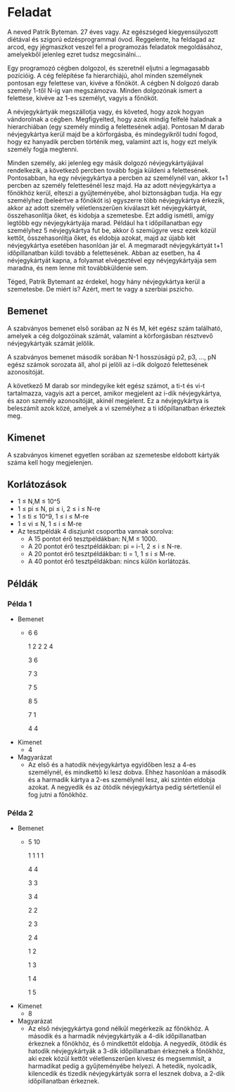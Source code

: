 # Feladat 
A neved Patrik Byteman. 27 éves vagy. Az egészséged kiegyensúlyozott diétával és szigorú edzésprogrammal óvod. Reggelente, ha feldagad az arcod, egy jégmaszkot veszel fel a programozás feladatok megoldásához, amelyekből jelenleg ezret tudsz megcsinálni...

Egy programozó cégben dolgozol, és szeretnél eljutni a legmagasabb pozícióig. A cég felépítése fa hierarchiájú, ahol minden személynek pontosan egy felettese van, kivéve a főnököt. A cégben N dolgozó darab személy 1-től N-ig van megszámozva. Minden dolgozónak ismert a felettese, kivéve az 1-es személyt, vagyis a főnököt.

A névjegykártyák megszállotja vagy, és követed, hogy azok hogyan vándorolnak a cégben. Megfigyelted, hogy azok mindig felfelé haladnak a hierarchiában (egy személy mindig a felettesének adja). Pontosan M darab névjegykártya kerül majd be a körforgásba, és mindegyikről tudni fogod, hogy ez hanyadik percben történik meg, valamint azt is, hogy ezt melyik személy fogja megtenni.

Minden személy, aki jelenleg egy másik dolgozó névjegykártyájával rendelkezik, a következő percben tovább fogja küldeni a felettesének. Pontosabban, ha egy névjegykártya a percben az személynél van, akkor t+1 percben az személy felettesénél lesz majd. Ha az adott névjegykártya a főnökhöz kerül, elteszi a gyűjteményébe, ahol biztonságban tudja. Ha egy személyhez (beleértve a főnököt is) egyszerre több névjegykártya érkezik, akkor az adott személy véletlenszerűen kiválaszt két névjegykártyát, összehasonlítja őket, és kidobja a szemetesbe. Ezt addig ismétli, amígy legtöbb egy névjegykártyája marad. Például ha t időpillanatban egy személyhez 5 névjegykártya fut be, akkor ő szemügyre vesz ezek közül kettőt, összehasonlítja őket, és eldobja azokat, majd az újabb két névjegykártya esetében hasonlóan jár el. A megmaradt névjegykártyát t+1 időpillanatban küldi tovább a felettesének. Abban az esetben, ha 4 névjegykártyát kapna, a folyamat elvégeztével egy névjegykártyája sem maradna, és nem lenne mit továbbküldenie sem.

Téged, Patrik Bytemant az érdekel, hogy hány névjegykártya kerül a szemetesbe. De miért is? Azért, mert te vagy a szerbiai pszicho.

## Bemenet
A szabványos bemenet első sorában az N és M, két egész szám található, amelyek a cég dolgozóinak számát, valamint a körforgásban résztvevő névjegykártyák számát jelölik.

A szabványos bemenet második sorában N-1 hosszúságú p2, p3, ..., pN egész számok sorozata áll, ahol pi jelöli az i-dik dolgozó felettesének azonosítóját.

A következő M darab sor mindegyike két egész számot, a ti-t és vi-t tartalmazza, vagyis azt a percet, amikor megjelent az i-dik névjegykártya, és azon személy azonosítóját, akinél megjelent. Ez a névjegykártya is beleszámít azok közé, amelyek a vi személyhez a ti időpillanatban érkeztek meg.

## Kimenet
A szabványos kimenet egyetlen sorában az szemetesbe eldobott kártyák száma kell hogy megjelenjen.

## Korlátozások
- 1 ≤ N,M ≤ 10^5
- 1 ≤ pi ≤ N, pi ≤ i, 2 ≤ i ≤ N-re 
- 1 ≤ ti ≤ 10^9, 1 ≤ i ≤ M-re
- 1 ≤ vi ≤ N, 1 ≤ i ≤ M-re
- Az tesztpéldák 4 diszjunkt csoportba vannak sorolva:
    - A 15 pontot érő tesztpéldákban: N,M ≤ 1000.
    - A 20 pontot érő tesztpéldákban: pi = i-1, 2 ≤ i ≤ N-re.
    - A 20 pontot érő tesztpéldákban: ti = 1, 1 ≤ i ≤ M-re.
    - A 40 pontot érő tesztpéldákban: nincs külön korlátozás.
## Példák
### Példa 1
- Bemenet
    - 6 6

        1 2 2 2 4

        3 6 

        7 3

        7 5

        8 5

        7 1

        4 4
- Kimenet
    - 4
- Magyarázat
    - Az első és a hatodik névjegykártya egyidőben lesz a 4-es személynél, és mindkettő ki lesz dobva. Ehhez hasonlóan a második és a harmadik kártya a 2-es személynél lesz, aki szintén eldobja azokat. A negyedik és az ötödik névjegykártya pedig sértetlenül el fog jutni a főnökhöz.
### Példa 2
- Bemenet
    - 5 10

        1 1 1 1

        4 4

        3 3

        3 4

        2 2

        2 3

        2 4

        1 2

        1 3

        1 4

        1 5
- Kimenet
    - 8
- Magyarázat
    - Az első névjegykártya gond nélkül megérkezik az főnökhöz. A második és a harmadik névjegykártyák a 4-dik időpillanatban érkeznek a főnökhöz, és ő mindkettőt eldobja. A negyedik, ötödik és hatodik névjegykártyák a 3-dik időpillanatban érkeznek a főnökhöz, aki ezek közül kettőt véletlenszerűen kivesz és megsemmisít, a harmadikat pedig a gyűjteményébe helyezi. A hetedik, nyolcadik, kilencedik és tizedik névjegykártyák sorra el lesznek dobva, a 2-dik időpillanatban érkeznek.